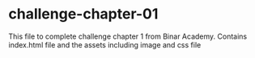 # challenge-chapter-01
This file to complete challenge chapter 1 from Binar Academy. Contains index.html file and the assets including image and css file
